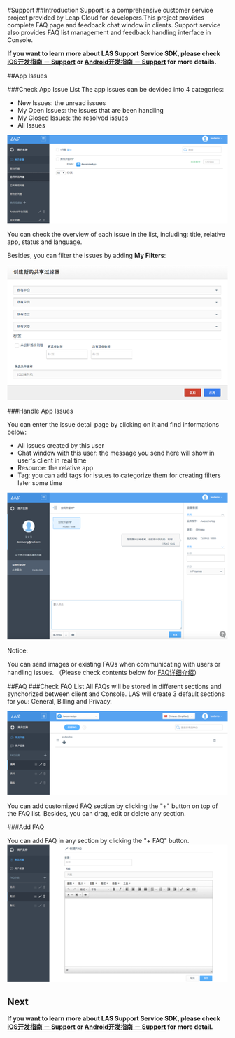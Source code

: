 #Support
##Introduction
Support is a comprehensive customer service project provided by Leap Cloud for developers.This project provides complete FAQ page and feedback chat window in clients. Support service also provides FAQ list management and feedback handling interface in Console.


**If you want to learn more about LAS Support Service SDK, please check [iOS开发指南 － Support]() or [Android开发指南 － Support](../../Android/Guide/Support.md) for more details.**

##App Issues

###Check App Issue List
The app issues can be devided into 4 categories:

* New Issues: the unread issues 
* My Open Issues: the issues that are been handling
* My Closed Issues: the resolved issues 
* All Issues 

![imgSPFeedbackList.png](../../../images/imgSPFeedbackList.png)

You can check the overview of each issue in the list, including: title, relative app, status and language.

Besides, you can filter the issues by adding **My Filters**: 

![imgSPAddFilter.png](../../../images/imgSPAddFilter.png)


###Handle App Issues

You can enter the issue detail page by clicking on it and find informations below:

* All issues created by this user
* Chat window with this user: the message you send here will show in user's client in real time
* Resource: the relative app
* Tag: you can add tags for issues to categorize them for creating filters later some time 

![imgSPHandleFeedback.png](../../../images/imgSPHandleFeedback.png)

Notice:

You can send images or existing FAQs when communicating with users or handling issues. （Please check contents below for [FAQ详细介绍](#FAQ)） 


##FAQ
###Check FAQ List
All FAQs will be stored in different sections and synchorized between client and Console. LAS will create 3 default sections for you: General, Billing and Privacy.

![imgSPFAQList.png](../../../images/imgSPFAQList.png)

You can add customized FAQ section by clicking the "+" button on top of the FAQ list. Besides, you can drag, edit or delete any section. 

###Add FAQ 

You can add FAQ in any section by clicking the "+ FAQ" button.
![imgSPFAQAddFAQ.png](../../../images/imgSPFAQAddFAQ.png)

## Next 

**If you want to learn more about LAS Support Service SDK, please check [iOS开发指南 － Support]() or [Android开发指南 － Support](../../Android/Guide/Support.md) for more detail.**
